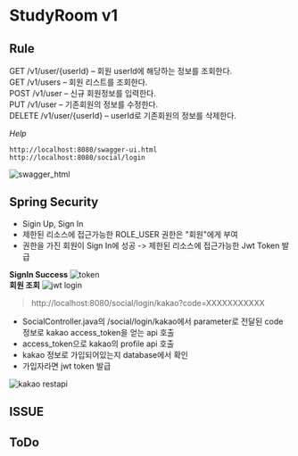 # StudyRoom v1
## Rule
GET /v1/user/{userId} – 회원 userId에 해당하는 정보를 조회한다.  
GET /v1/users – 회원 리스트를 조회한다.  
POST /v1/user – 신규 회원정보를 입력한다.  
PUT /v1/user – 기존회원의 정보를 수정한다.  
DELETE /v1/user/{userId} – userId로 기존회원의 정보를 삭제한다.  

<i>Help</i>
```
http://localhost:8080/swagger-ui.html
http://localhost:8080/social/login
```
![swagger_html](https://user-images.githubusercontent.com/34512538/64470974-6f060880-d186-11e9-9797-76e971781f01.PNG)
## Spring Security
- Sigin Up, Sign In
- 제한된 리소스에 접근가능한 ROLE_USER 권한은 "회원"에게 부여
- 권한을 가진 회원이 Sign In에 성공 -> 제한된 리소스에 접근가능한 Jwt Token 발급  

<b>SignIn Success</b>
![token](https://user-images.githubusercontent.com/34512538/64478039-58d76700-d1dd-11e9-96a8-cabebfe7e066.PNG)  
<b>회원 조회</b>
![jwt login](https://user-images.githubusercontent.com/34512538/64483342-1d6b8580-d23b-11e9-8112-01a7a3af5483.PNG)  

> http://localhost:8080/social/login/kakao?code=XXXXXXXXXXX
- SocialController.java의 /social/login/kakao에서 parameter로 전달된 code 정보로 kakao access_token을 얻는 api 호출  
- access_token으로 kakao의 profile api 호출
- kakao 정보로 가입되어있는지 database에서 확인
- 가입자라면 jwt token 발급  

![kakao restapi](https://user-images.githubusercontent.com/34512538/64781295-7caff980-d59d-11e9-884d-85400673d656.PNG)

## ISSUE
## ToDo


